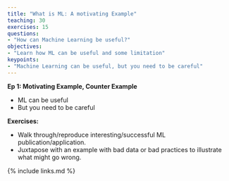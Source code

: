 ```yaml
---
title: "What is ML: A motivating Example"
teaching: 30
exercises: 15
questions:
- "How can Machine Learning be useful?"
objectives:
- "Learn how ML can be useful and some limitation"
keypoints:
- "Machine Learning can be useful, but you need to be careful"
---
```

**Ep 1: Motivating Example, Counter Example**
- ML can be useful
- But you need to be careful

**Exercises:**
- Walk through/reproduce interesting/successful ML publication/application.
- Juxtapose with an example with bad data or bad practices to illustrate what might go wrong.

{% include links.md %}
